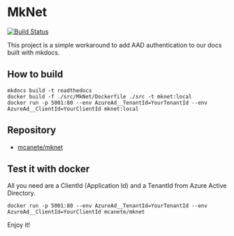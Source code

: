 # MkNet

[![Build Status](https://dev.azure.com/manuelcanete/Cross/_apis/build/status/manuelcaub.MkNet?branchName=master)](https://dev.azure.com/manuelcanete/Cross/_build/latest?definitionId=1&branchName=master)

This project is a simple workaround to add AAD authentication to our docs built with mkdocs.

## How to build

```console
mkdocs build -t readthedocs
docker build -f ./src/MkNet/Dockerfile ./src -t mknet:local
docker run -p 5001:80 --env AzureAd__TenantId=YourTenantId --env AzureAd__ClientId=YourClientId mknet:local

```

## Repository

* [mcanete/mknet](https://hub.docker.com/r/manuelcaub/mknet)

## Test it with docker

All you need are a ClientId (Application Id) and a TenantId from Azure Active Directory.

```console
docker run -p 5001:80 --env AzureAd__TenantId=YourTenantId --env AzureAd__ClientId=YourClientId mcanete/mknet
```

Enjoy it!
